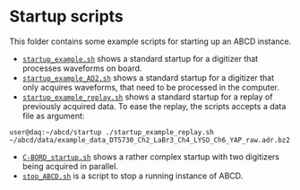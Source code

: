 # Startup scripts

This folder contains some example scripts for starting up an ABCD instance.

 - [`startup_example.sh`](./startup_example.sh) shows a standard startup for a digitizer that processes waveforms on board.
 - [`startup_example_AD2.sh`](./startup_example_AD2.sh) shows a standard startup for a digitizer that only acquires waveforms, that need to be processed in the computer.
 - [`startup_example_replay.sh`](./startup_example_replay.sh) shows a standard startup for a replay of previously acquired data. To ease the replay, the scripts accepts a data file as argument:
 ```
 user@daq:~/abcd/startup ./startup_example_replay.sh ~/abcd/data/example_data_DT5730_Ch2_LaBr3_Ch4_LYSO_Ch6_YAP_raw.adr.bz2
 ```
 - [`C-BORD_startup.sh`](./C-BORD_startup.sh) shows a rather complex startup with two digitizers being acquired in parallel.
 - [`stop_ABCD.sh`](./stop_ABCD.sh) is a script to stop a running instance of ABCD.
